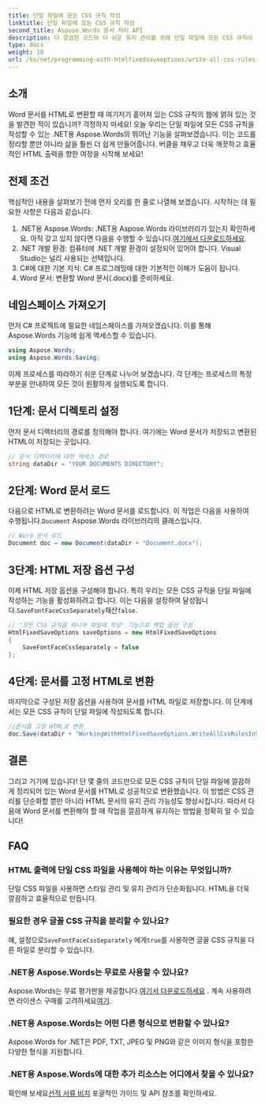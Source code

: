 ```yaml
---
title: 단일 파일에 모든 CSS 규칙 작성
linktitle: 단일 파일에 모든 CSS 규칙 작성
second_title: Aspose.Words 문서 처리 API
description: 더 깔끔한 코드와 더 쉬운 유지 관리를 위해 단일 파일에 모든 CSS 규칙이 포함된 Aspose.Words for .NET을 사용하여 Word 문서를 HTML로 변환하는 방법을 알아보세요.
type: docs
weight: 10
url: /ko/net/programming-with-htmlfixedsaveoptions/write-all-css-rules-in-single-file/
---
```

## 소개

Word 문서를 HTML로 변환할 때 여기저기 흩어져 있는 CSS 규칙의 웹에 얽혀 있는 것을 발견한 적이 있습니까? 걱정하지 마세요! 오늘 우리는 단일 파일에 모든 CSS 규칙을 작성할 수 있는 .NET용 Aspose.Words의 뛰어난 기능을 살펴보겠습니다. 이는 코드를 정리할 뿐만 아니라 삶을 훨씬 더 쉽게 만들어줍니다. 버클을 채우고 더욱 깨끗하고 효율적인 HTML 출력을 향한 여정을 시작해 보세요!

## 전제 조건

핵심적인 내용을 살펴보기 전에 먼저 오리를 한 줄로 나열해 보겠습니다. 시작하는 데 필요한 사항은 다음과 같습니다.

1.  .NET용 Aspose.Words: .NET용 Aspose.Words 라이브러리가 있는지 확인하세요. 아직 갖고 있지 않다면 다음을 수행할 수 있습니다.[여기에서 다운로드하세요](https://releases.aspose.com/words/net/).
2. .NET 개발 환경: 컴퓨터에 .NET 개발 환경이 설정되어 있어야 합니다. Visual Studio는 널리 사용되는 선택입니다.
3. C#에 대한 기본 지식: C# 프로그래밍에 대한 기본적인 이해가 도움이 됩니다.
4. Word 문서: 변환할 Word 문서(.docx)를 준비하세요.

## 네임스페이스 가져오기

먼저 C# 프로젝트에 필요한 네임스페이스를 가져오겠습니다. 이를 통해 Aspose.Words 기능에 쉽게 액세스할 수 있습니다.

```csharp
using Aspose.Words;
using Aspose.Words.Saving;
```

이제 프로세스를 따라하기 쉬운 단계로 나누어 보겠습니다. 각 단계는 프로세스의 특정 부분을 안내하여 모든 것이 원활하게 실행되도록 합니다.

## 1단계: 문서 디렉토리 설정

먼저 문서 디렉터리의 경로를 정의해야 합니다. 여기에는 Word 문서가 저장되고 변환된 HTML이 저장되는 곳입니다.

```csharp
// 문서 디렉터리에 대한 액세스 경로
string dataDir = "YOUR DOCUMENTS DIRECTORY";
```

## 2단계: Word 문서 로드

 다음으로 HTML로 변환하려는 Word 문서를 로드합니다. 이 작업은 다음을 사용하여 수행됩니다.`Document` Aspose.Words 라이브러리의 클래스입니다.

```csharp
// Word 문서 로드
Document doc = new Document(dataDir + "Document.docx");
```

## 3단계: HTML 저장 옵션 구성

 이제 HTML 저장 옵션을 구성해야 합니다. 특히 우리는 모든 CSS 규칙을 단일 파일에 작성하는 기능을 활성화하려고 합니다. 이는 다음을 설정하여 달성됩니다.`SaveFontFaceCssSeparately`재산`false`.

```csharp
// "모든 CSS 규칙을 하나의 파일에 작성" 기능으로 백업 옵션 구성
HtmlFixedSaveOptions saveOptions = new HtmlFixedSaveOptions 
{ 
    SaveFontFaceCssSeparately = false 
};
```

## 4단계: 문서를 고정 HTML로 변환

마지막으로 구성된 저장 옵션을 사용하여 문서를 HTML 파일로 저장합니다. 이 단계에서는 모든 CSS 규칙이 단일 파일에 작성되도록 합니다.

```csharp
//문서를 고정 HTML로 변환
doc.Save(dataDir + "WorkingWithHtmlFixedSaveOptions.WriteAllCssRulesInSingleFile.html", saveOptions);
```

## 결론

그리고 거기에 있습니다! 단 몇 줄의 코드만으로 모든 CSS 규칙이 단일 파일에 깔끔하게 정리되어 있는 Word 문서를 HTML로 성공적으로 변환했습니다. 이 방법은 CSS 관리를 단순화할 뿐만 아니라 HTML 문서의 유지 관리 가능성도 향상시킵니다. 따라서 다음에 Word 문서를 변환해야 할 때 작업을 깔끔하게 유지하는 방법을 정확히 알 수 있습니다!

## FAQ

### HTML 출력에 단일 CSS 파일을 사용해야 하는 이유는 무엇입니까?
단일 CSS 파일을 사용하면 스타일 관리 및 유지 관리가 단순화됩니다. HTML을 더욱 깔끔하고 효율적으로 만듭니다.

### 필요한 경우 글꼴 CSS 규칙을 분리할 수 있나요?
 예, 설정으로`SaveFontFaceCssSeparately` 에게`true`를 사용하면 글꼴 CSS 규칙을 다른 파일로 분리할 수 있습니다.

### .NET용 Aspose.Words는 무료로 사용할 수 있나요?
 Aspose.Words는 무료 평가판을 제공합니다.[여기서 다운로드하세요](https://releases.aspose.com/) . 계속 사용하려면 라이센스 구매를 고려하세요[여기](https://purchase.aspose.com/buy).

### .NET용 Aspose.Words는 어떤 다른 형식으로 변환할 수 있나요?
Aspose.Words for .NET은 PDF, TXT, JPEG 및 PNG와 같은 이미지 형식을 포함한 다양한 형식을 지원합니다.

### .NET용 Aspose.Words에 대한 추가 리소스는 어디에서 찾을 수 있나요?
 확인해 보세요[선적 서류 비치](https://reference.aspose.com/words/net/) 포괄적인 가이드 및 API 참조를 확인하세요.

